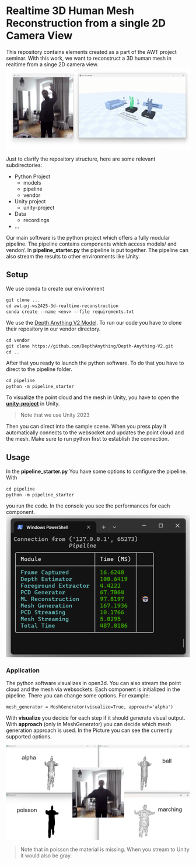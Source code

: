 # Realtime 3D Human Mesh Reconstruction from a single 2D Camera View
This repository contains elements created as a part of the AWT project seminar.
With this work, we want to reconstruct a 3D human mesh in realtime from a singe 2D camera view.
![](screenshots/unity_visualization_vs_original.png "Result")

Just to clarify the repository structure, here are some relevant subdirectories:
* Python Project
  * models
  * pipeline
  * vendor
* Unity project
  * unity-project
* Data 
  * recordings
* ...

Our main software is the python project which offers a fully modular pipeline.
The pipeline contains components which access models/ and vendor/. In **pipeline_starter.py**
the pipeline is put together. The pipeline can also stream the results to other environments like Unity.


## Setup
We use conda to create our environment

```
git clone ...
cd awt-pj-ws2425-3d-realtime-reconstruction
conda create --name <env> --file requirements.txt
```

We use the [Depth Anything V2 Model](https://github.com/DepthAnything/Depth-Anything-V2).
To run our code you have to clone their repository in our vendor directory.
```
cd vendor
git clone https://github.com/DepthAnything/Depth-Anything-V2.git
cd ..
```

After that you ready to launch the python software.
To do that you have to direct to the pipeline folder.
```
cd pipeline
python -m pipeline_starter
```

To visualize the point cloud and the mesh in Unity, 
you have to open the [**unity-project**](unity-project/awt-reconstruction/) in Unity.
> Note that we use Unity 2023

Then you can direct into the sample scene. 
When you press play it automatically connects to the websocket and updates the point cloud and the mesh.
Make sure to run python first to establish the connection.


## Usage
In the **pipeline_starter.py** You have some options to configure the pipeline.
With
```
cd pipeline
python -m pipeline_starter
```
you run the code.
In the console you see the performances for each component.
![](screenshots/console.png "Console Output")


### Application
The python software visualizes in open3d. You can also stream the point cloud and the mesh via websockets.
Each component is initialized in the pipeline. There you can change some options.
For example:
```
mesh_generator = MeshGenerator(visualize=True, approach='alpha')
```
With **visualize** you decide for each step if it should generate visual output.
With **approach** (only in MeshGenerator) you can decide which mesh generation approach is used.
In the Picture you can see the currently supported options.

![](screenshots/mesh_generation_vs_original.png "Mesh Generation Options")
> Note that in poisson the material is missing. When you stream to Unity it would also be gray.
